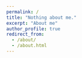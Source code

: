 ```yaml
---
permalink: /
title: "Nothing about me."
excerpt: "About me"
author_profile: true
redirect_from: 
  - /about/
  - /about.html
---
```



